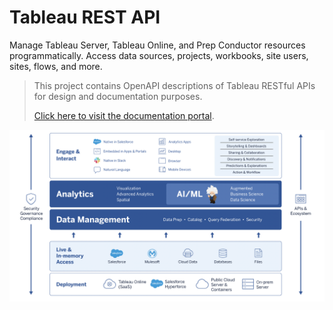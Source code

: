 # Tableau REST API

Manage Tableau Server, Tableau Online, and Prep Conductor resources programmatically. Access data sources, projects, workbooks, site users, sites, flows, and more.

>This project contains OpenAPI descriptions of Tableau RESTful APIs for design and documentation purposes.
>
>[Click here to visit the documentation portal](https://stelloprint.stoplight.io/docs/tableau-rest-api/ZG9jOjIxNDgwMzI5-tableau-rest-api).

![tableau platform](assets/images/tableau-platform.png)
